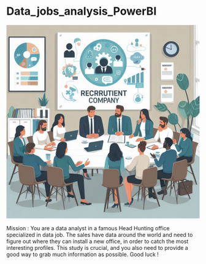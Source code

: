 # Data_jobs_analysis_PowerBI

<picture>
 <source media="(prefers-color-scheme: dark)" srcset="YOUR-DARKMODE-IMAGE">
 <source media="(prefers-color-scheme: light)" srcset="YOUR-LIGHTMODE-IMAGE">
 <img alt="data jobs recruitment" src="data_jobs.png">
</picture>


Mission : You are a data analyst in a famous Head Hunting office specialized in data job. The sales have data around the world and need to figure out where they can install a new office, in order to catch the most interesting profiles. This study is crucial, and you also need to provide a good way to grab much information as possible. Good luck !
